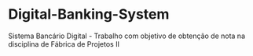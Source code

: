 # Digital-Banking-System
Sistema Bancário Digital - Trabalho com objetivo de obtenção de nota na disciplina de Fábrica de Projetos II 

